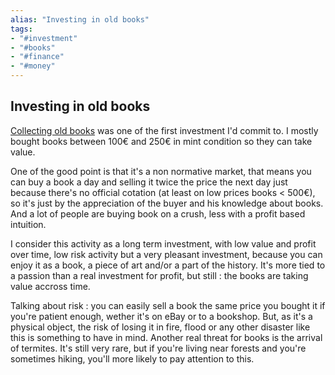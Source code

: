 ```yaml
---
alias: "Investing in old books"
tags:
- "#investment"
- "#books"
- "#finance"
- "#money"
---
```


## Investing in old books

[Collecting old books](Collecting%20old%20books.md)  was one of the first investment I'd commit to. I mostly bought books between 100€ and 250€ in mint condition so they can take value. 

One of the good point is that it's a non normative market, that means you can buy a book a day and selling it twice the price the next day just because there's no official cotation (at least on low prices books < 500€), so it's just by the appreciation of the buyer and his knowledge about books. And a lot of people are buying book on a crush, less with a profit based intuition.

I consider this activity as a long term investment, with low value and profit over time,  low risk activity but a very pleasant investment, because you can enjoy it as a book, a piece of art and/or a part of the history. It's more tied to a passion than a real investment for profit, but still : the books are taking value accross time. 

Talking about risk : you can easily sell a book the same price you bought it if you're patient enough, wether it's on eBay or to a bookshop. But, as it's a physical object, the risk of losing it in fire, flood or any other disaster like this is something to have in mind. Another real threat for books is the arrival of termites. It's still very rare, but if you're living near forests and you're sometimes hiking, you'll more likely to pay attention to this. 
